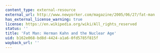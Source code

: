 ```yaml
---
content_type: external-resource
external_url: http://www.newyorker.com/magazine/2005/06/27/fat-man
has_external_license_warning: true
license: https://en.wikipedia.org/wiki/All_rights_reserved
status: ''
title: 'Fat Man: Herman Kahn and the Nuclear Age'
uid: b162e068-bd8d-4424-a1a6-0fd5785f815f
wayback_url: ''
---
```

